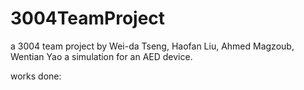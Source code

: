 # 3004TeamProject
a 3004 team project by Wei-da Tseng, Haofan Liu, Ahmed Magzoub, Wentian Yao
a simulation for an AED device.

works done:


